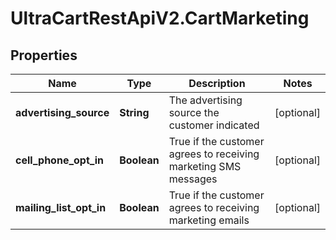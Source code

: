 # UltraCartRestApiV2.CartMarketing

## Properties
Name | Type | Description | Notes
------------ | ------------- | ------------- | -------------
**advertising_source** | **String** | The advertising source the customer indicated | [optional] 
**cell_phone_opt_in** | **Boolean** | True if the customer agrees to receiving marketing SMS messages | [optional] 
**mailing_list_opt_in** | **Boolean** | True if the customer agrees to receiving marketing emails | [optional] 


